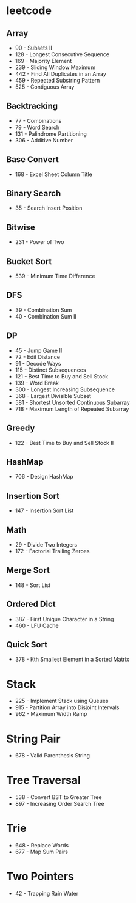 # leetcode

## Array
* 90 - Subsets II
* 128 - Longest Consecutive Sequence
* 169 - Majority Element
* 239 - Sliding Window Maximum
* 442 - Find All Duplicates in an Array
* 459 - Repeated Substring Pattern
* 525 - Contiguous Array

## Backtracking
* 77 - Combinations
* 79 - Word Search
* 131 - Palindrome Partitioning
* 306 - Additive Number

## Base Convert
* 168 - Excel Sheet Column Title

## Binary Search
* 35 - Search Insert Position

## Bitwise
* 231 - Power of Two

## Bucket Sort
* 539 - Minimum Time Difference

## DFS
* 39 - Combination Sum
* 40 - Combination Sum II

## DP
* 45 - Jump Game II
* 72 - Edit Distance
* 91 - Decode Ways
* 115 - Distinct Subsequences
* 121 - Best Time to Buy and Sell Stock
* 139 - Word Break
* 300 - Longest Increasing Subsequence
* 368 - Largest Divisible Subset
* 581 - Shortest Unsorted Continuous Subarray
* 718 - Maximum Length of Repeated Subarray

## Greedy
* 122 - Best Time to Buy and Sell Stock II

## HashMap
* 706 - Design HashMap

## Insertion Sort
* 147 - Insertion Sort List

## Math
* 29 - Divide Two Integers
* 172 - Factorial Trailing Zeroes

## Merge Sort
* 148 - Sort List

## Ordered Dict
* 387 - First Unique Character in a String
* 460 - LFU Cache

## Quick Sort
* 378 - Kth Smallest Element in a Sorted Matrix

# Stack
* 225 - Implement Stack using Queues
* 915 - Partition Array into Disjoint Intervals
* 962 - Maximum Width Ramp

# String Pair
* 678 - Valid Parenthesis String

# Tree Traversal
* 538 - Convert BST to Greater Tree
* 897 - Increasing Order Search Tree

# Trie
* 648 - Replace Words
* 677 - Map Sum Pairs

# Two Pointers
* 42 - Trapping Rain Water
